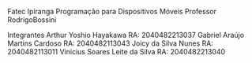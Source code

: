 Fatec Ipiranga
Programação para Dispositivos Móveis
Professor RodrigoBossini

Integrantes
Arthur Yoshio Hayakawa            RA: 2040482213037
Gabriel Araújo Martins Cardoso    RA: 2040482113043
Joicy da Silva Nunes              RA: 2040482113011
Vinicius Soares Leite da Silva    RA: 2040482213040
